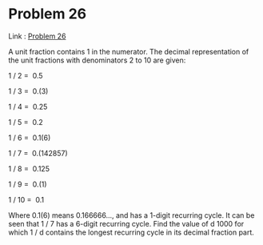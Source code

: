 Problem 26
=======

Link : [Problem 26](http://projecteuler.net/problem=26 "Problem 26")
 

 A unit fraction contains 1 in the numerator. The decimal representation of the unit fractions with denominators 2 to 10 are given: 
 
 
 
  1 / 2   =&nbsp;  0.5 
 
 
  1 / 3   =&nbsp;  0.(3) 
 
 
  1 / 4   =&nbsp;  0.25 
 
 
  1 / 5   =&nbsp;  0.2 
 
 
  1 / 6   =&nbsp;  0.1(6) 
 
 
  1 / 7   =&nbsp;  0.(142857) 
 
 
  1 / 8   =&nbsp;  0.125 
 
 
  1 / 9   =&nbsp;  0.(1) 
 
 
  1 / 10   =&nbsp;  0.1 
 
 
 
 Where 0.1(6) means 0.166666..., and has a 1-digit recurring cycle. It can be seen that  1 / 7  has a 6-digit recurring cycle. 
 Find the value of  d    1000 for which  1 /  d   contains the longest recurring cycle in its decimal fraction part. 

  
